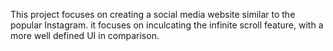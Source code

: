 This project focuses on creating a social media website similar to the popular Instagram. it focuses on inculcating the infinite scroll feature, with a more well defined UI in comparison.
